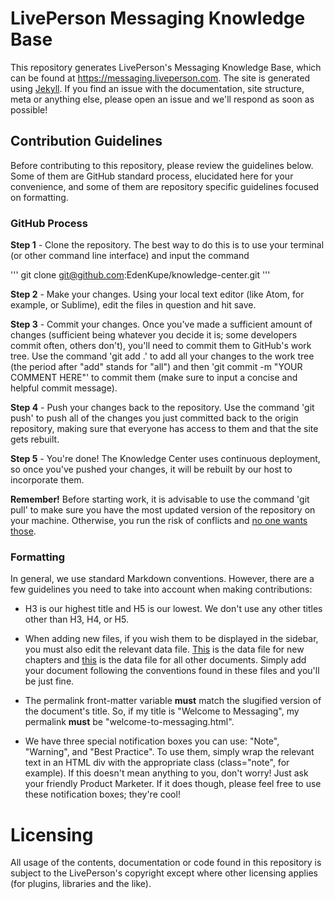 # LivePerson Messaging Knowledge Base

This repository generates LivePerson's Messaging Knowledge Base, which can be found at https://messaging.liveperson.com. The site is generated using [Jekyll](https://jekyllrb.com/). If you find an issue with the documentation, site structure, meta or anything else, please open an issue and we'll respond as soon as possible!

## Contribution Guidelines

Before contributing to this repository, please review the guidelines below. Some of them are GitHub standard process, elucidated here for your convenience, and some of them are repository specific guidelines focused on formatting.

### GitHub Process

**Step 1** - Clone the repository. The best way to do this is to use your terminal (or other command line interface) and input the command

'''
git clone git@github.com:EdenKupe/knowledge-center.git
'''

**Step 2** - Make your changes. Using your local text editor (like Atom, for example, or Sublime), edit the files in question and hit save.

**Step 3** - Commit your changes. Once you've made a sufficient amount of changes (sufficient being whatever you decide it is; some developers commit often, others don't), you'll need to commit them to GitHub's work tree. Use the command 'git add .' to add all your changes to the work tree (the period after "add" stands for "all") and then 'git commit -m "YOUR COMMENT HERE"' to commit them (make sure to input a concise and helpful commit message).

**Step 4** - Push your changes back to the repository. Use the command 'git push' to push all of the changes you just committed back to the origin repository, making sure that everyone has access to them and that the site gets rebuilt.

**Step 5** - You're done! The Knowledge Center uses continuous deployment, so once you've pushed your changes, it will be rebuilt by our host to incorporate them.

**Remember!** Before starting work, it is advisable to use the command 'git pull' to make sure you have the most updated version of the repository on your machine. Otherwise, you run the risk of conflicts and [no one wants those](https://media1.tenor.com/images/6953aa45b07f7b5a00af409be0931e48/tenor.gif?itemid=5048553).

### Formatting

In general, we use standard Markdown conventions. However, there are a few guidelines you need to take into account when making contributions:

* H3 is our highest title and H5 is our lowest. We don't use any other titles other than H3, H4, or H5.

* When adding new files, if you wish them to be displayed in the sidebar, you must also edit the relevant data file. [This](https://github.com/EdenKupe/knowledge-center/blob/master/_data/chapters.yaml) is the data file for new chapters and [this](https://github.com/EdenKupe/knowledge-center/blob/master/_data/sections.yaml) is the data file for all other documents. Simply add your document following the conventions found in these files and you'll be just fine.

* The permalink front-matter variable **must** match the slugified version of the document's title. So, if my title is "Welcome to Messaging", my permalink **must** be "welcome-to-messaging.html".

* We have three special notification boxes you can use: "Note", "Warning", and "Best Practice". To use them, simply wrap the relevant text in an HTML div with the appropriate class (class="note", for example). If this doesn't mean anything to you, don't worry! Just ask your friendly Product Marketer. If it does though, please feel free to use these notification boxes; they're cool!

# Licensing

All usage of the contents, documentation or code found in this repository is subject to the LivePerson's copyright except where other licensing applies (for plugins, libraries and the like).
